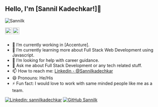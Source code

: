## Hello, I'm [Sannil Kadechkar!]👋
<p align="left"> <img src="https://komarev.com/ghpvc/?username=iampawan&label=Views&color=blue&style=plastic" alt="Sannilk" /> </p>


<a href="https://www.linkedin.com/in/sannil-kadechkar-1371a71b3/">
  <img align="left" alt="Sannil's Linkedin" width="22px" src="https://cdn.jsdelivr.net/npm/simple-icons@v3/icons/linkedin.svg" />
</a>
<a href="https://github.com/Sannilk">
  <img align="left" alt="Sannil's Github" width="22px" src="https://cdn.jsdelivr.net/npm/simple-icons@v3/icons/github.svg" />
</a>


<br/>
<br/>



- 🔭 I’m currently working in [Accenture].
- 🌱 I’m currently learning more about Full Stack Web Development using Javascript.
- 🤔 I’m looking for help with career guidance.
- 💬 Ask me about Full Stack Development or any tech related stuff.
- 📫 How to reach me: [Linkedin - @Sannilkadechkar](https://www.linkedin.com/in/sannil-kadechkar-1371a71b3/) 
- 😄 Pronouns: He/His
- ⚡ Fun fact: I would love to work with same minded people like me as a team.

[![Linkedin: sannilkadechkar](https://img.shields.io/badge/-SannilKadechkar-blue?style=flat-square&logo=Linkedin&logoColor=white&link=https://www.linkedin.com/in/sannil-kadechkar-1371a71b3/)](https://www.linkedin.com/in/sannil-kadechkar-1371a71b3/)
[![GitHub Sannilk](https://img.shields.io/github/followers/iampawan?label=follow&style=social)](https://github.com/Sannilk)
